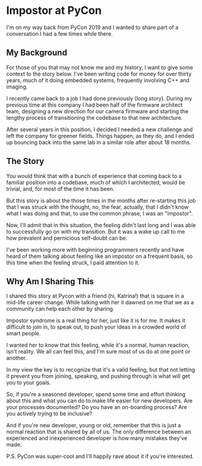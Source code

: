 # Impostor at PyCon

I'm on my way back from PyCon 2019 and I wanted to share part of a conversation I had a few times while there.  

## My Background

For those of you that may not know me and my history, I want to give some context to the story below. I've been writing code for money for over thirty years, much of it doing embedded systems, frequently involving C++ and imaging.

I recently came back to a job I had done previously (long story).  During my previous time at this company I had been half of the firmware architect team, designing a new direction for our camera firmware and starting the lengthy process of transitioning the codebase to that new architecture. 

After several years in this position, I decided I needed a new challenge and left the company for greener fields. Things happen, as they do, and I ended up bouncing back into the same lab in a similar role after about 18 months.

## The Story

You would think that with a bunch of experience that coming back to a familiar position into a codebase, much of which I architected, would be trivial, and, for most of the time it has been. 

But this story is about the those times in the months after re-starting this job that I was struck with the thought, no, the fear, actually, that I didn't know what I was doing and that, to use the common phrase, I was an "impostor".

Now, I'll admit that in this situation, the feeling didn't last long and I was able to successfully go on with my transition. But it was a wake up call to me how prevalent and pernicious self-doubt can be.

I've been working more with beginning programmers recently and have heard of them talking about feeling like an impostor on a frequent basis, so this time when the feeling struck, I paid attention to it.

## Why Am I Sharing This

I shared this story at Pycon with a friend (hi, Katrina!) that is square in a mid-life career change. While talking with her it dawned on me that we as a community can help each other by sharing.  

Impostor syndrome is a real thing for her, just like it is for me. It makes it difficult to join in, to speak out, to push your ideas in a crowded world of smart people.

I wanted her to know that this feeling, while it's a normal, human reaction, isn't reality.  We all can feel this, and I'm sure most of us do at one point or another.  

In my view the key is to recognize that it's a valid feeling, but that not letting it prevent you from joining, speaking, and pushing through is what will get you to your goals.  

So, if you're a seasoned developer, spend some time and effort thinking about this and what you can do to make life easier for new developers.  Are your processes documented?  Do you have an on-boarding process? Are you actively trying to be inclusive?

And if you're  new developer, young or old, remember that this is just a normal reaction that is shared by all of us.  The only difference between an experienced and inexperienced developer is how many mistakes they've made.

P.S. PyCon was super-cool and I'll happily rave about it if you're interested.    